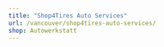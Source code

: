 ```yaml
---
title: "Shop4Tires Auto Services"
url: /vancouver/shop4tires-auto-services/
shop: Autowerkstatt
---
```

